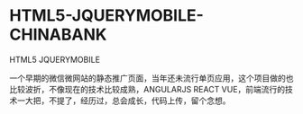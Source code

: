 # HTML5-JQUERYMOBILE-CHINABANK

HTML5 JQUERYMOBILE 

一个早期的微信微网站的静态推广页面，当年还未流行单页应用，这个项目做的也比较波折，不像现在的技术比较成熟，ANGULARJS REACT VUE，前端流行的技术一大把，不提了，经历过，总会成长，代码上传，留个念想。
